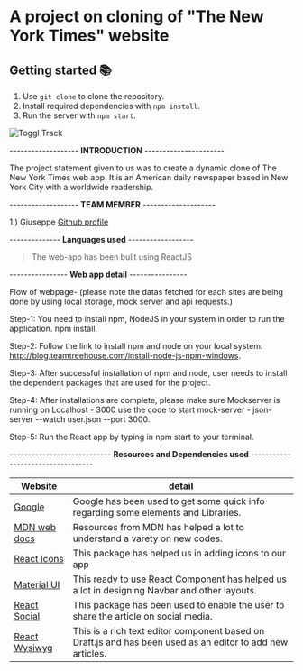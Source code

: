 # A project on cloning of "The New York Times" website
## Getting started 📚
1) Use `git clone` to clone the repository.
2) Install required dependencies with `npm install`.
3) Run the server with `npm start`.


![Toggl Track](https://static01.nyt.com/vi-assets/images/share/1200x675_nameplate.png)


------------------- **INTRODUCTION** ---------------------- 

The project statement given to us was to create a  dynamic clone of The New York Times web app. It is an American daily newspaper based in New York City with a worldwide readership. 


------------------- **TEAM MEMBER** --------------------

1.) Giuseppe [Github profile](https://github.com/Giuseppe99a)




-------------- **Languages used** ------------------

> The web-app has been bulit using ReactJS


---------------- **Web app detail** ----------------

Flow of webpage- (please note the datas fetched for each sites are being done by using local storage, mock server and api requests.)

Step-1: You need to install  npm, NodeJS in your system in order to run the application.
npm install.

Step-2: Follow the link to install npm and node on your local system. http://blog.teamtreehouse.com/install-node-js-npm-windows.

Step-3: After successful installation of npm and node, user needs to install the dependent packages that are used for the project.

Step-4: After installations are complete, please make sure Mockserver is running on Localhost - 3000 use the code to start mock-server - 
json-server --watch user.json --port 3000. 

Step-5: Run the React app by typing in npm start to your terminal.

---------------------------- **Resources and Dependencies used** ----------------------------------

Website | detail
------------ | -------------
[Google](https://google.co.in/) |  Google has been used to get some quick info regarding some elements and Libraries.
[MDN web docs](https://developer.mozilla.org/en-US/) | Resources from MDN has helped a lot to understand a varety on new codes.
[React Icons](https://www.npmjs.com/package/react-icons) | This package has helped us in adding icons to our app
[Material UI](https://material-ui.com/)  | This ready to use React Component has helped us a lot in designing Navbar and other layouts.
[React Social](https://www.npmjs.com/package/react-social) | This package has been used to enable the user to share the article on social media.
[React Wysiwyg](https://google.co.in/) | This is a rich text editor component based on Draft.js and has been used as an editor to add new articles.
